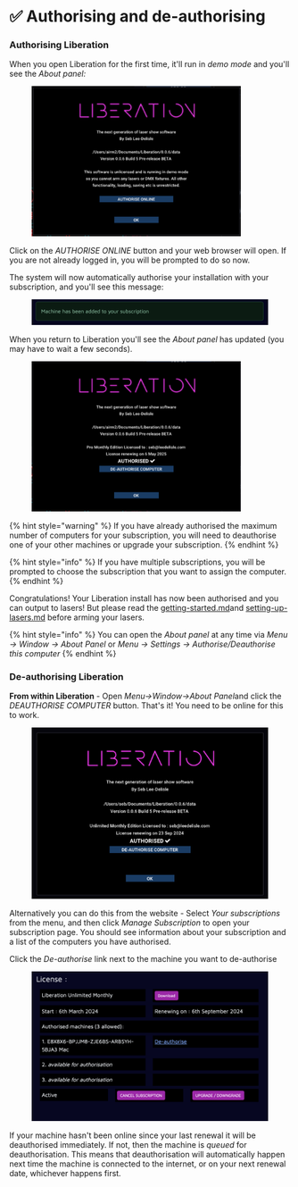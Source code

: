 # ✅ Authorising and de-authorising

### Authorising Liberation

When you open Liberation for the first time, it'll run in _demo mode_ and you'll see the _About panel:_

<figure><img src="../.gitbook/assets/authorisation-about-panel.png" alt="" width="375"><figcaption></figcaption></figure>

Click on the _AUTHORISE ONLINE_ button and your web browser will open. If you are not already logged in, you will be prompted to do so now.&#x20;

The system will now automatically authorise your installation with your subscription, and you'll see this message:

<figure><img src="../.gitbook/assets/authorisation-machine-added" alt=""><figcaption></figcaption></figure>

When you return to Liberation you'll see the _About panel_ has updated (you may have to wait a few seconds).&#x20;

<figure><img src="../.gitbook/assets/authorise-about-panel-authorised" alt="" width="375"><figcaption></figcaption></figure>

{% hint style="warning" %}
If you have already authorised the maximum number of computers for your subscription, you will need to deauthorise one of your other machines or upgrade your subscription.&#x20;
{% endhint %}

{% hint style="info" %}
If you have multiple subscriptions, you will be prompted to choose the subscription that you want to assign the computer.&#x20;
{% endhint %}

Congratulations! Your Liberation install has now been authorised and you can output to lasers! But please read the [getting-started.md](../basics/getting-started.md "mention")and [setting-up-lasers.md](../setting-up/setting-up-lasers.md "mention") before arming your lasers.&#x20;

{% hint style="info" %}
You can open the _About panel_ at any time via _Menu -> Window -> About Panel_ or  _Menu -> Settings -> Authorise/Deauthorise this computer_
{% endhint %}

### De-authorising Liberation

**From within Liberation** - Open _Menu->Window->About Pane&#x6C;_&#x61;nd click the _DEAUTHORISE COMPUTER_ button. That's it! You need to be online for this to work.

<figure><img src="../.gitbook/assets/Screenshot 2024-08-28 at 10.18.57.png" alt=""><figcaption></figcaption></figure>

Alternatively you can do this from the website - Select _Your subscriptions_ from the menu, and then click _Manage Subscription_ to open your subscription page. You should see information about your subscription and a list of the computers you have authorised.

Click the _De-authorise_ link next to the machine you want to de-authorise

<figure><img src="../.gitbook/assets/Screenshot 2024-08-28 at 10.16.40.png" alt=""><figcaption></figcaption></figure>

If your machine hasn't been online since your last renewal it will be deauthorised immediately. If not, then the machine is _queued_ for deauthorisation. This means that deauthorisation will automatically happen next time the machine is connected to the internet, or on your next renewal date, whichever happens first.&#x20;
